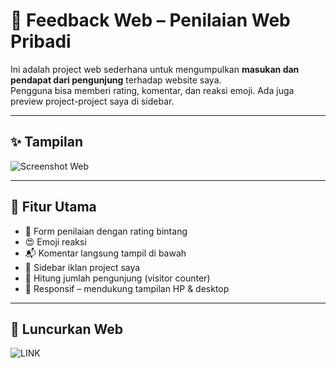 # 💬 Feedback Web – Penilaian Web Pribadi

Ini adalah project web sederhana untuk mengumpulkan **masukan dan pendapat dari pengunjung** terhadap website saya.  
Pengguna bisa memberi rating, komentar, dan reaksi emoji. Ada juga preview project-project saya di sidebar.

---

## ✨ Tampilan

![Screenshot Web](https://files.catbox.moe/tsoeyv.png)

---

## 🔧 Fitur Utama

- 🌟 Form penilaian dengan rating bintang
- 😍 Emoji reaksi
- 📬 Komentar langsung tampil di bawah
- 📢 Sidebar iklan project saya
- 👀 Hitung jumlah pengunjung (visitor counter)
- 📱 Responsif – mendukung tampilan HP & desktop

---

## 🚀 Luncurkan Web

![LINK](https://lucyy28.github.io/Feedback-Web/)


